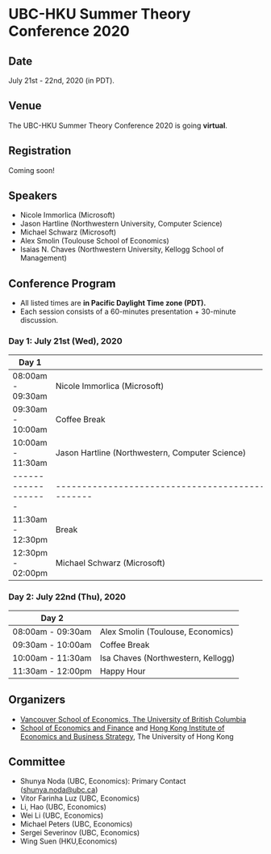 # UBC-HKU Summer Theory Conference 2020

## Date
July 21st - 22nd, 2020 (in PDT).

## Venue

The UBC-HKU Summer Theory Conference 2020 is going **virtual**.

## Registration

Coming soon!


## Speakers
- Nicole Immorlica (Microsoft)
- Jason Hartline (Northwestern University, Computer Science)
- Michael Schwarz (Microsoft)
- Alex Smolin (Toulouse School of Economics)
- Isaias N. Chaves (Northwestern University, Kellogg School of Management)


## Conference Program

- All listed times are **in Pacific Daylight Time zone (PDT).**
- Each session consists of a 60-minutes presentation + 30-minute discussion.

### Day 1: July 21st (Wed), 2020

| Day 1             | &nbsp;&nbsp;&nbsp;&nbsp;&nbsp;&nbsp;&nbsp;&nbsp;&nbsp;&nbsp;&nbsp;&nbsp;&nbsp;&nbsp;&nbsp;&nbsp;&nbsp;&nbsp;&nbsp;&nbsp;&nbsp;&nbsp;&nbsp;&nbsp;&nbsp;&nbsp;&nbsp;&nbsp;&nbsp;&nbsp;&nbsp;&nbsp;&nbsp;&nbsp;&nbsp;&nbsp;&nbsp;&nbsp;&nbsp;&nbsp;&nbsp;&nbsp;&nbsp;&nbsp;&nbsp;&nbsp;&nbsp;&nbsp;&nbsp;&nbsp;&nbsp;&nbsp;&nbsp;&nbsp;&nbsp;&nbsp;&nbsp;&nbsp;&nbsp;&nbsp;&nbsp;&nbsp;&nbsp;&nbsp;&nbsp;&nbsp;&nbsp;&nbsp;&nbsp;&nbsp;&nbsp;&nbsp;&nbsp;&nbsp;&nbsp;&nbsp;&nbsp;&nbsp;&nbsp;&nbsp;&nbsp;&nbsp;&nbsp;&nbsp;&nbsp;&nbsp;&nbsp;&nbsp;&nbsp;&nbsp;&nbsp;&nbsp;&nbsp;&nbsp;&nbsp;&nbsp;&nbsp;&nbsp;&nbsp;&nbsp;&nbsp;&nbsp;|
|-------------------|-------------------------------------------------|
| 08:00am - 09:30am | Nicole Immorlica (Microsoft)                    |
| 09:30am - 10:00am | Coffee Break                                    |
| 10:00am - 11:30am | Jason Hartline (Northwestern, Computer Science) |
|-------------------|-------------------------------------------------|
| 11:30am - 12:30pm | Break                                           |
| 12:30pm - 02:00pm | Michael Schwarz (Microsoft)                     |


### Day 2: July 22nd (Thu), 2020

| Day 2             | &nbsp;&nbsp;&nbsp;&nbsp;&nbsp;&nbsp;&nbsp;&nbsp;&nbsp;&nbsp;&nbsp;&nbsp;&nbsp;&nbsp;&nbsp;&nbsp;&nbsp;&nbsp;&nbsp;&nbsp;&nbsp;&nbsp;&nbsp;&nbsp;&nbsp;&nbsp;&nbsp;&nbsp;&nbsp;&nbsp;&nbsp;&nbsp;&nbsp;&nbsp;|
|-------------------|-------------------------------------------------|
| 08:00am - 09:30am | Alex Smolin (Toulouse, Economics)               |
| 09:30am - 10:00am | Coffee Break                                    |
| 10:00am - 11:30am | Isa Chaves (Northwestern, Kellogg)              |
| 11:30am - 12:00pm | Happy Hour                                      |




## Organizers

- [Vancouver School of Economics, The University of British Columbia](https://economics.ubc.ca/)  
- [School of Economics and Finance](http://www.sef.hku.hk/) and [Hong Kong Institute of Economics and Business Strategy](http://www.hiebs.hku.hk/), The University of Hong Kong


## Committee
- Shunya Noda (UBC, Economics): Primary Contact (shunya.noda@ubc.ca)
- Vitor Farinha Luz (UBC, Economics)
- Li, Hao (UBC, Economics)
- Wei Li (UBC, Economics)
- Michael Peters (UBC, Economics)
- Sergei Severinov (UBC, Economics)
- Wing Suen (HKU,Economics)
